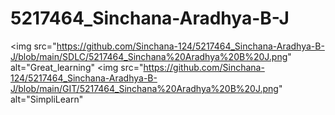 # 5217464_Sinchana-Aradhya-B-J
<img src="https://github.com/Sinchana-124/5217464_Sinchana-Aradhya-B-J/blob/main/SDLC/5217464_Sinchana%20Aradhya%20B%20J.png" alt="Great_learning"
<img src="https://github.com/Sinchana-124/5217464_Sinchana-Aradhya-B-J/blob/main/GIT/5217464_Sinchana%20Aradhya%20B%20J.png" alt="SimpliLearn"
